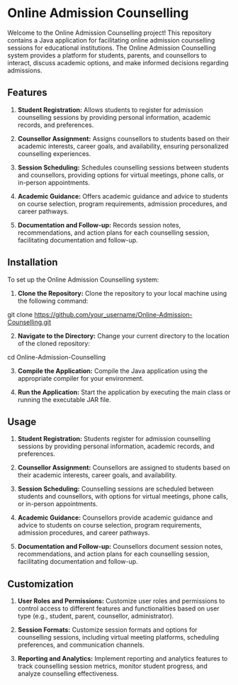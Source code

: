 # Online Admission Counselling
Welcome to the Online Admission Counselling project! This repository contains a Java application for facilitating online admission counselling sessions for educational institutions. The Online Admission Counselling system provides a platform for students, parents, and counsellors to interact, discuss academic options, and make informed decisions regarding admissions.

## Features
1. **Student Registration:** Allows students to register for admission counselling sessions by providing personal information, academic records, and preferences.

2. **Counsellor Assignment:** Assigns counsellors to students based on their academic interests, career goals, and availability, ensuring personalized counselling experiences.

3. **Session Scheduling:** Schedules counselling sessions between students and counsellors, providing options for virtual meetings, phone calls, or in-person appointments.

4. **Academic Guidance:** Offers academic guidance and advice to students on course selection, program requirements, admission procedures, and career pathways.

5. **Documentation and Follow-up:** Records session notes, recommendations, and action plans for each counselling session, facilitating documentation and follow-up.

## Installation
To set up the Online Admission Counselling system:

1. **Clone the Repository:** Clone the repository to your local machine using the following command:

git clone https://github.com/your_username/Online-Admission-Counselling.git

2. **Navigate to the Directory:** Change your current directory to the location of the cloned repository:

cd Online-Admission-Counselling

3. **Compile the Application:** Compile the Java application using the appropriate compiler for your environment.

4. **Run the Application:** Start the application by executing the main class or running the executable JAR file.

## Usage
1. **Student Registration:** Students register for admission counselling sessions by providing personal information, academic records, and preferences.

2. **Counsellor Assignment:** Counsellors are assigned to students based on their academic interests, career goals, and availability.

3. **Session Scheduling:** Counselling sessions are scheduled between students and counsellors, with options for virtual meetings, phone calls, or in-person appointments.

4. **Academic Guidance:** Counsellors provide academic guidance and advice to students on course selection, program requirements, admission procedures, and career pathways.

5. **Documentation and Follow-up:** Counsellors document session notes, recommendations, and action plans for each counselling session, facilitating documentation and follow-up.

## Customization
1. **User Roles and Permissions:** Customize user roles and permissions to control access to different features and functionalities based on user type (e.g., student, parent, counsellor, administrator).

2. **Session Formats:** Customize session formats and options for counselling sessions, including virtual meeting platforms, scheduling preferences, and communication channels.

3. **Reporting and Analytics:** Implement reporting and analytics features to track counselling session metrics, monitor student progress, and analyze counselling effectiveness.
